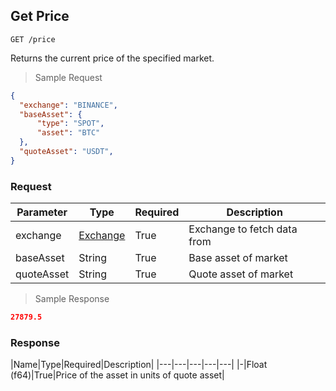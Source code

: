 
## Get Price

`GET /price`

Returns the current price of the specified market.

> Sample Request

```json
{
  "exchange": "BINANCE",
  "baseAsset": {
      "type": "SPOT",
      "asset": "BTC"
  }, 
  "quoteAsset": "USDT",
}
```

### Request

|Parameter|Type|Required|Description|
|---|---|---|---|
|exchange|[Exchange](#exchange)|True|Exchange to fetch data from|
|baseAsset|String|True|Base asset of market|
|quoteAsset|String|True|Quote asset of market|

> Sample Response

```json
27879.5
```

### Response

|Name|Type|Required|Description|
|---|---|---|---|---|
|-|Float (f64)|True|Price of the asset in units of quote asset|